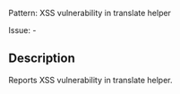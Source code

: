 Pattern: XSS vulnerability in translate helper

Issue: -

## Description

Reports XSS vulnerability in translate helper.